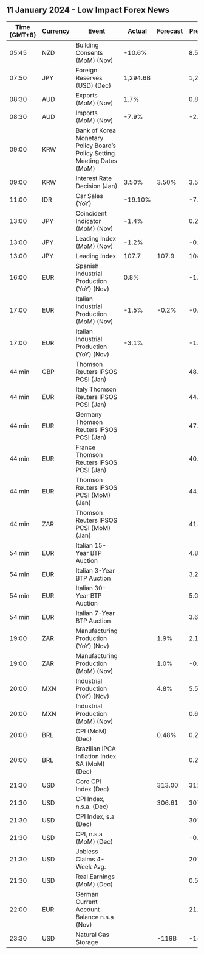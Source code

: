 ## 11 January 2024 - Low Impact Forex News

| Time (GMT+8) | Currency | Event | Actual | Forecast | Previous |
|------|----------|-------|--------|----------|----------|
| 05:45 | NZD | Building Consents (MoM) (Nov) | -10.6% |  | 8.5% |
| 07:50 | JPY | Foreign Reserves (USD) (Dec) | 1,294.6B |  | 1,269.7B |
| 08:30 | AUD | Exports (MoM) (Nov) | 1.7% |  | 0.8% |
| 08:30 | AUD | Imports (MoM) (Nov) | -7.9% |  | -2.9% |
| 09:00 | KRW | Bank of Korea Monetary Policy Board’s Policy Setting Meeting Dates (MoM) |  |  |  |
| 09:00 | KRW | Interest Rate Decision (Jan) | 3.50% | 3.50% | 3.50% |
| 11:00 | IDR | Car Sales (YoY) | -19.10% |  | -7.50% |
| 13:00 | JPY | Coincident Indicator (MoM) (Nov) | -1.4% |  | 0.2% |
| 13:00 | JPY | Leading Index (MoM) (Nov) | -1.2% |  | -0.4% |
| 13:00 | JPY | Leading Index | 107.7 | 107.9 | 108.9 |
| 16:00 | EUR | Spanish Industrial Production (YoY) (Nov) | 0.8% |  | -1.4% |
| 17:00 | EUR | Italian Industrial Production (MoM) (Nov) | -1.5% | -0.2% | -0.2% |
| 17:00 | EUR | Italian Industrial Production (YoY) (Nov) | -3.1% |  | -1.1% |
| 44 min | GBP | Thomson Reuters IPSOS PCSI (Jan) |  |  | 48.7 |
| 44 min | EUR | Italy Thomson Reuters IPSOS PCSI (Jan) |  |  | 44.26 |
| 44 min | EUR | Germany Thomson Reuters IPSOS PCSI (Jan) |  |  | 47.26 |
| 44 min | EUR | France Thomson Reuters IPSOS PCSI (Jan) |  |  | 40.60 |
| 44 min | EUR | Thomson Reuters IPSOS PCSI (MoM) (Jan) |  |  | 44.25 |
| 44 min | ZAR | Thomson Reuters IPSOS PCSI (MoM) (Jan) |  |  | 41.91 |
| 54 min | EUR | Italian 15-Year BTP Auction |  |  | 4.84% |
| 54 min | EUR | Italian 3-Year BTP Auction |  |  | 3.24% |
| 54 min | EUR | Italian 30-Year BTP Auction |  |  | 5.050% |
| 54 min | EUR | Italian 7-Year BTP Auction |  |  | 3.63% |
| 19:00 | ZAR | Manufacturing Production (YoY) (Nov) |  | 1.9% | 2.1% |
| 19:00 | ZAR | Manufacturing Production (MoM) (Nov) |  | 1.0% | -0.2% |
| 20:00 | MXN | Industrial Production (YoY) (Nov) |  | 4.8% | 5.5% |
| 20:00 | MXN | Industrial Production (MoM) (Nov) |  |  | 0.6% |
| 20:00 | BRL | CPI (MoM) (Dec) |  | 0.48% | 0.28% |
| 20:00 | BRL | Brazilian IPCA Inflation Index SA (MoM) (Dec) |  |  | 0.23% |
| 21:30 | USD | Core CPI Index (Dec) |  | 313.00 | 312.25 |
| 21:30 | USD | CPI Index, n.s.a. (Dec) |  | 306.61 | 307.05 |
| 21:30 | USD | CPI Index, s.a (Dec) |  |  | 307.92 |
| 21:30 | USD | CPI, n.s.a (MoM) (Dec) |  |  | -0.20% |
| 21:30 | USD | Jobless Claims 4-Week Avg. |  |  | 207.75K |
| 21:30 | USD | Real Earnings (MoM) (Dec) |  |  | 0.5% |
| 22:00 | EUR | German Current Account Balance n.s.a (Nov) |  |  | 21.4B |
| 23:30 | USD | Natural Gas Storage |  | -119B | -14B |
